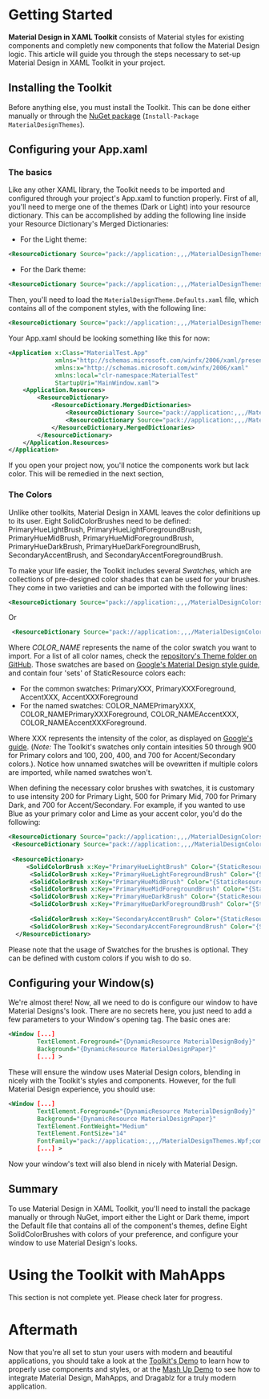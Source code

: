 # Getting Started

**Material Design in XAML Toolkit** consists of Material styles for existing components and completly new components that follow the Material Design logic. This article will guide you through the steps necessary to set-up Material Design in XAML Toolkit in your project.
 
## Installing the Toolkit

Before anything else, you must install the Toolkit. This can be done either manually or through the [NuGet package](https://www.nuget.org/packages/MaterialDesignThemes/) (```Install-Package MaterialDesignThemes```).
 
## Configuring your App.xaml

### The basics

Like any other XAML library, the Toolkit needs to be imported and configured through your project's App.xaml to function properly. First of all, you'll need to merge one of the themes (Dark or Light) into your resource dictionary. This can be accomplished by adding the following line inside your Resource Dictionary's Merged Dictionaries:
 
 * For the Light theme:
 ```xml
 <ResourceDictionary Source="pack://application:,,,/MaterialDesignThemes.Wpf;component/Themes/MaterialDesignTheme.Light.xaml" />
 ```
 
 * For the Dark theme:
 ```xml
 <ResourceDictionary Source="pack://application:,,,/MaterialDesignThemes.Wpf;component/Themes/MaterialDesignTheme.Dark.xaml" />
 ```


Then, you'll need to load the ```MaterialDesignTheme.Defaults.xaml``` file, which contains all of the component styles, with the following line:

```xml
<ResourceDictionary Source="pack://application:,,,/MaterialDesignThemes.Wpf;component/Themes/MaterialDesignTheme.Defaults.xaml" /> 
```

Your App.xaml should be looking something like this for now:
```xml
<Application x:Class="MaterialTest.App"
             xmlns="http://schemas.microsoft.com/winfx/2006/xaml/presentation"
             xmlns:x="http://schemas.microsoft.com/winfx/2006/xaml"
             xmlns:local="clr-namespace:MaterialTest"
             StartupUri="MainWindow.xaml">
    <Application.Resources>
        <ResourceDictionary>
            <ResourceDictionary.MergedDictionaries>
                <ResourceDictionary Source="pack://application:,,,/MaterialDesignThemes.Wpf;component/Themes/MaterialDesignTheme.Light.xaml" />
                <ResourceDictionary Source="pack://application:,,,/MaterialDesignThemes.Wpf;component/Themes/MaterialDesignTheme.Defaults.xaml" />                
            </ResourceDictionary.MergedDictionaries>
        </ResourceDictionary>
    </Application.Resources>
</Application>
```

If you open your project now, you'll notice the components work but lack color. This will be remedied in the next section,

### The Colors

Unlike other toolkits, Material Design in XAML leaves the color definitions up to its user. Eight SolidColorBrushes need to be defined: PrimaryHueLightBrush, PrimaryHueLightForegroundBrush, PrimaryHueMidBrush, PrimaryHueMidForegroundBrush, PrimaryHueDarkBrush, PrimaryHueDarkForegroundBrush, SecondaryAccentBrush, and SecondaryAccentForegroundBrush.

To make your life easier, the Toolkit includes several *Swatches*, which are collections of pre-designed color shades that can be used for your brushes. They come in two varieties and can be imported with the following lines:

```xml
<ResourceDictionary Source="pack://application:,,,/MaterialDesignColors;component/Themes/MaterialDesignColor.COLOR_NAME.xaml" />
```

Or

```xml
 <ResourceDictionary Source="pack://application:,,,/MaterialDesignColors;component/Themes/MaterialDesignColor.COLOR_NAME.Named.xaml" />
 ```
 
Where *COLOR_NAME* represents the name of the color swatch you want to import. For a list of all color names, check the [repository's Theme folder on GitHub](https://github.com/ButchersBoy/MaterialDesignInXamlToolkit/tree/master/Themes). Those swatches are based on [Google's Material Design style guide](http://www.google.com.br/design/spec/style/color.html#color-color-palette), and contain four 'sets' of StaticResource colors each: 
 
 * For the common swatches: PrimaryXXX, PrimaryXXXForeground, AccentXXX, AccentXXXForeground
 * For the named swatches: COLOR_NAMEPrimaryXXX, COLOR_NAMEPrimaryXXXForeground, COLOR_NAMEAccentXXX, COLOR_NAMEAccentXXXForeground.

Where XXX represents the intensity of the color, as displayed on [Google's guide](http://www.google.com.br/design/spec/style/color.html#color-color-palette). (*Note:* The Toolkit's swatches only contain intesities 50 through 900 for Primary colors and 100, 200, 400, and 700 for Accent/Secondary colors.). Notice how unnamed swatches will be ovewritten if multiple colors are imported, while named swatches won't.

When defining the necessary color brushes with swatches, it is customary to use intensity 200 for Primary Light, 500 for Primary Mid, 700 for Primary Dark, and 700 for Accent/Secondary. For example, if you wanted to use Blue as your primary color and Lime as your accent color, you'd do the following:

```xml
<ResourceDictionary Source="pack://application:,,,/MaterialDesignColors;component/Themes/MaterialDesignColor.Blue.Named.xaml" />
 <ResourceDictionary Source="pack://application:,,,/MaterialDesignColors;component/Themes/MaterialDesignColor.Lime.Named.xaml" />
                
 <ResourceDictionary>
     <SolidColorBrush x:Key="PrimaryHueLightBrush" Color="{StaticResource BluePrimary200}"/>
      <SolidColorBrush x:Key="PrimaryHueLightForegroundBrush" Color="{StaticResource BluePrimary200Foreground}"/>
      <SolidColorBrush x:Key="PrimaryHueMidBrush" Color="{StaticResource BluePrimary500}"/>
      <SolidColorBrush x:Key="PrimaryHueMidForegroundBrush" Color="{StaticResource BluePrimary500Foreground}"/>
      <SolidColorBrush x:Key="PrimaryHueDarkBrush" Color="{StaticResource BluePrimary700}"/>
      <SolidColorBrush x:Key="PrimaryHueDarkForegroundBrush" Color="{StaticResource BluePrimary700Foreground}"/>
      
      <SolidColorBrush x:Key="SecondaryAccentBrush" Color="{StaticResource LimeAccent700}"/>
      <SolidColorBrush x:Key="SecondaryAccentForegroundBrush" Color="{StaticResource LimeAccent700Foreground}"/>                    
  </ResourceDictionary>  
```

Please note that the usage of Swatches for the brushes is optional. They can be defined with custom colors if you wish to do so.

## Configuring your Window(s)
We're almost there! Now, all we need to do is configure our window to have Material Designs's look. There are no secrets here, you just need to add a few parameters to your Window's opening tag. The basic ones are:

```xml
<Window [...]
        TextElement.Foreground="{DynamicResource MaterialDesignBody}"
        Background="{DynamicResource MaterialDesignPaper}"
        [...] >
```

These will ensure the window uses Material Design colors, blending in nicely with the Toolkit's styles and components. However, for the full Material Design experience, you should use:

```xml
<Window [...]
        TextElement.Foreground="{DynamicResource MaterialDesignBody}"
        Background="{DynamicResource MaterialDesignPaper}"
        TextElement.FontWeight="Medium"
        TextElement.FontSize="14"
        FontFamily="pack://application:,,,/MaterialDesignThemes.Wpf;component/Resources/Roboto/#Roboto"
        [...] >
```

Now your window's text will also blend in nicely with Material Design.

## Summary
To use Material Design in XAML Toolkit, you'll need to install the package manually or through NuGet, import either the Light or Dark theme, import the Default file that contains all of the component's themes, define Eight SolidColorBrushes with colors of your preference, and configure your window to use Material Design's looks.

# Using the Toolkit with MahApps
This section is not complete yet. Please check later for progress.

# Aftermath
Now that you're all set to stun your users with modern and beautiful applications, you should take a look at the [Toolkit's Demo](https://github.com/ButchersBoy/MaterialDesignInXamlToolkit/tree/master/MainDemo.Wpf) to learn how to properly use components and styles, or at the [Mash Up Demo](https://github.com/ButchersBoy/MaterialDesignInXamlToolkit/tree/master/MahMaterialDragablzMashUp) to see how to integrate Material Design, MahApps, and Dragablz for a truly modern application.